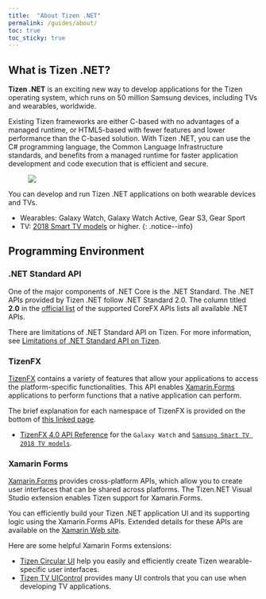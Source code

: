 ```yaml
---
title:  "About Tizen .NET"
permalink: /guides/about/
toc: true
toc_sticky: true
---
```


## What is Tizen .NET?
**Tizen .NET** is an exciting new way to develop applications for the Tizen operating system, which runs on 50 million Samsung devices, including TVs and wearables, worldwide.

Existing Tizen frameworks are either C-based with no advantages of a managed runtime, or HTML5-based with fewer features and lower performance than the C-based solution. With Tizen .NET, you can use the C# programming language, the Common Language Infrastructure standards, and benefits from a managed runtime for faster application development and code execution that is efficient and secure.

<figure>
    <img src="{{site.url}}{{site.baseurl}}/assets/images/guides/cs_overview.png">
</figure>

You can develop and run Tizen .NET applications on both wearable devices and TVs. <br/>
  - Wearables: Galaxy Watch, Galaxy Watch Active, Gear S3, Gear Sport
  - TV: [2018 Smart TV models](https://developer.samsung.com/tv/develop/specifications/tv-model-groups) or higher.
  {: .notice--info}



## Programming Environment

### .NET Standard API
One of the major components of .NET Core is the .NET Standard. The .NET APIs provided by Tizen .NET follow .NET Standard 2.0. The column titled **2.0** in the [official list](https://docs.microsoft.com/en-us/dotnet/standard/net-standard) of the supported CoreFX APIs lists all available .NET APIs.

There are limitations of .NET Standard API on Tizen. For more information, see [Limitations of .NET Standard API on Tizen](https://developer.tizen.org/development/api-reference/.net-application/limitations-.net-standard-api-on-tizen).

### TizenFX
[TizenFX](https://github.com/Samsung/TizenFX) contains a variety of features that allow your applications to access the platform-specific functionalities. This API enables [Xamarin.Forms](https://docs.microsoft.com/en-us/xamarin/xamarin-forms/get-started/) applications to perform functions that a native application can perform.

The brief explanation for each namespace of TizenFX is provided on the bottom of [this linked page](https://developer.tizen.org/development/api-reference/.net-application). <br/>
- [TizenFX 4.0 API Reference](https://samsung.github.io/TizenFX/API4/) for the `Galaxy Watch` and [`Samsung Smart TV 2018 TV models`](https://developer.samsung.com/tv/develop/specifications/tv-model-groups).

### Xamarin Forms
[Xamarin.Forms](https://docs.microsoft.com/en-us/xamarin/xamarin-forms/get-started/) provides cross-platform APIs, which allow you to create user interfaces that can be shared across platforms. The Tizen.NET Visual Studio extension enables Tizen support for Xamarin.Forms.

You can efficiently build your Tizen .NET application UI and its supporting logic using the Xamarin.Forms APIs. Extended details for these APIs are available on the [Xamarin Web site](https://docs.microsoft.com/en-us/dotnet/api/Xamarin.Forms?view=xamarin-forms).

Here are some helpful Xamarin Forms extensions: 
 - [Tizen Circular UI]({{site.url}}{{site.baseurl}}/resources/SamsungWearables#tizen-circular-ui-apis) help you easily and efficiently create Tizen wearable-specific user interfaces.
 - [Tizen TV UIControl]({{site.url}}{{site.baseurl}}/resources/SamsungSmartTV#tizen-tv-uicontrols) provides many UI controls that you can use when developing TV applications.
